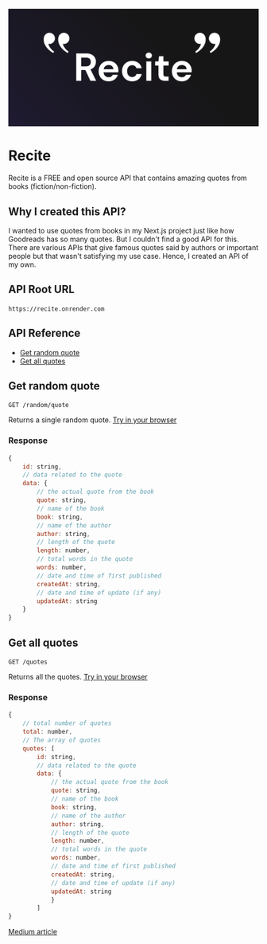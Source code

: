 ![Recite cover with a black gradient background and two quote icons](./images/recite-v1.png)

# Recite

Recite is a FREE and open source API that contains amazing quotes from books (fiction/non-fiction).

## Why I created this API?

I wanted to use quotes from books in my Next.js project just like how Goodreads has so many quotes. But I couldn't find a good API for this. There are various APIs that give famous quotes said by authors or important people but that wasn't satisfying my use case. Hence, I created an API of my own. 

## API Root URL

```
https://recite.onrender.com
```

## API Reference

- [Get random quote](#get-random-quote)
- [Get all quotes](#get-all-quotes)

## Get random quote

```
GET /random/quote
```

Returns a single random quote. 
[Try in your browser](https://recite.onrender.com/random/quote)

### Response

```JavaScript
{
    id: string,
    // data related to the quote
    data: {
        // the actual quote from the book
        quote: string,
        // name of the book
        book: string,
        // name of the author
        author: string,
        // length of the quote
        length: number,
        // total words in the quote
        words: number,
        // date and time of first published
        createdAt: string,
        // date and time of update (if any)
        updatedAt: string
    }      
}
```


## Get all quotes

```
GET /quotes
```

Returns all the quotes. 
[Try in your browser](https://recite.onrender.com/quotes)

### Response

```JavaScript
{
    // total number of quotes
    total: number,
    // The array of quotes
    quotes: [
        id: string,
        // data related to the quote
        data: {
            // the actual quote from the book
            quote: string,
            // name of the book
            book: string,
            // name of the author
            author: string,
            // length of the quote
            length: number,
            // total words in the quote
            words: number,
            // date and time of first published
            createdAt: string,
            // date and time of update (if any)
            updatedAt: string
            }
        ]  
}
```
[Medium article](https://medium.com/@sumsourabh14/introducing-recite-a-free-api-for-book-quotes-138dca77f7da)
